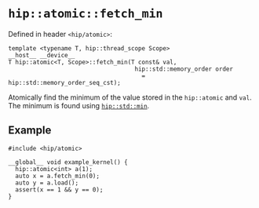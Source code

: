 <!-- MIT License
  -- 
  -- Modifications Copyright (c) 2024 Advanced Micro Devices, Inc.
  -- 
  -- Permission is hereby granted, free of charge, to any person obtaining a copy
  -- of this software and associated documentation files (the "Software"), to deal
  -- in the Software without restriction, including without limitation the rights
  -- to use, copy, modify, merge, publish, distribute, sublicense, and/or sell
  -- copies of the Software, and to permit persons to whom the Software is
  -- furnished to do so, subject to the following conditions:
  -- 
  -- The above copyright notice and this permission notice shall be included in all
  -- copies or substantial portions of the Software.
  -- 
  -- THE SOFTWARE IS PROVIDED "AS IS", WITHOUT WARRANTY OF ANY KIND, EXPRESS OR
  -- IMPLIED, INCLUDING BUT NOT LIMITED TO THE WARRANTIES OF MERCHANTABILITY,
  -- FITNESS FOR A PARTICULAR PURPOSE AND NONINFRINGEMENT. IN NO EVENT SHALL THE
  -- AUTHORS OR COPYRIGHT HOLDERS BE LIABLE FOR ANY CLAIM, DAMAGES OR OTHER
  -- LIABILITY, WHETHER IN AN ACTION OF CONTRACT, TORT OR OTHERWISE, ARISING FROM,
  -- OUT OF OR IN CONNECTION WITH THE SOFTWARE OR THE USE OR OTHER DEALINGS IN THE
  -- SOFTWARE.
-->

# `hip::atomic::fetch_min`

Defined in header `<hip/atomic>`:

```hip
template <typename T, hip::thread_scope Scope>
__host__ __device__
T hip::atomic<T, Scope>::fetch_min(T const& val,
                                    hip::std::memory_order order
                                      = hip::std::memory_order_seq_cst);
```

Atomically find the minimum of the value stored in the `hip::atomic` and `val`.
The minimum is found using [`hip::std::min`].

## Example

```hip
#include <hip/atomic>

__global__ void example_kernel() {
  hip::atomic<int> a(1);
  auto x = a.fetch_min(0);
  auto y = a.load();
  assert(x == 1 && y == 0);
}
```


[`hip::std::min`]: https://en.cppreference.com/w/cpp/algorithm/min
